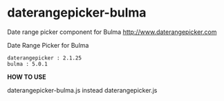 # daterangepicker-bulma
Date range picker component for Bulma http://www.daterangepicker.com

Date Range Picker for Bulma

```
daterangepicker : 2.1.25 
bulma : 5.0.1
```

**HOW TO USE**

daterangepicker-bulma.js instead daterangepicker.js
